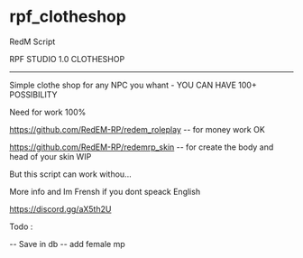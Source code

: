 # rpf_clotheshop

RedM Script

RPF STUDIO 1.0 CLOTHESHOP

-----------------------------------

Simple clothe shop for any NPC you whant - YOU CAN HAVE 100+ POSSIBILITY

Need for work 100%

https://github.com/RedEM-RP/redem_roleplay  -- for money work OK

https://github.com/RedEM-RP/redemrp_skin  -- for create the body and head of your skin WIP  

But this script can work withou...

More info and Im Frensh if you dont speack English

https://discord.gg/aX5th2U

Todo :

-- Save in db
-- add female mp
